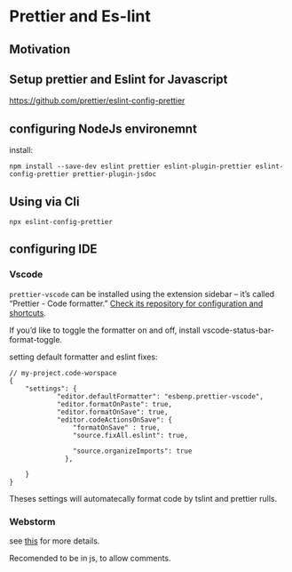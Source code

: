 # Prettier and Es-lint

## Motivation




## Setup prettier and Eslint for Javascript

https://github.com/prettier/eslint-config-prettier

## configuring NodeJs environemnt

install:

```
npm install --save-dev eslint prettier eslint-plugin-prettier eslint-config-prettier prettier-plugin-jsdoc
```

## Using via Cli

```
npx eslint-config-prettier
```

## configuring IDE

### Vscode

`prettier-vscode` can be installed using the extension sidebar – it’s called “Prettier - Code formatter.” [Check its repository for configuration and shortcuts](https://github.com/prettier/prettier-vscode).

If you’d like to toggle the formatter on and off, install vscode-status-bar-format-toggle.

setting default formatter and eslint fixes:

```
// my-project.code-worspace
{
	"settings": {
			"editor.defaultFormatter": "esbenp.prettier-vscode",
			"editor.formatOnPaste": true,
			"editor.formatOnSave": true,
			"editor.codeActionsOnSave": {
				"formatOnSave" : true,
				"source.fixAll.eslint": true,

				"source.organizeImports": true
			  },

	}
}
```

Theses settings will automatecally format code by tslint and prettier rulls.

### Webstorm

see [this](https://prettier.io/docs/en/webstorm.html) for more details.

Recomended to be in js, to allow comments.
